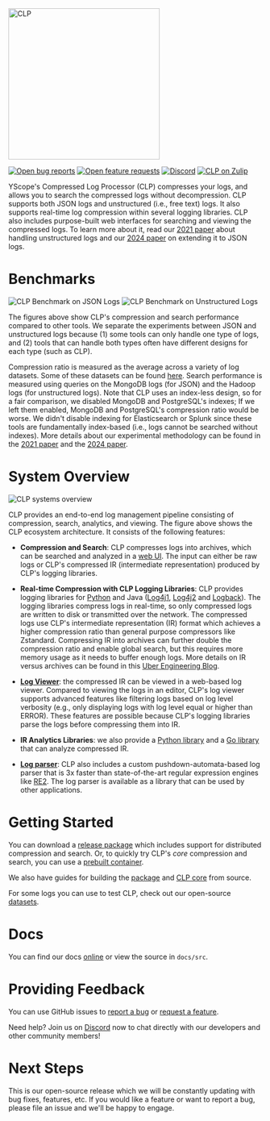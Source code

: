 <img alt="CLP" src="docs/src/clp-logo.png" width="300"/>

[![Open bug reports](https://img.shields.io/github/issues/y-scope/clp/bug?label=bugs)](https://github.com/y-scope/clp/issues?q=is%3Aissue+is%3Aopen+label%3Abug)
[![Open feature requests](https://img.shields.io/github/issues/y-scope/clp/enhancement?label=feature-requests)](https://github.com/y-scope/clp/issues?q=is%3Aissue+is%3Aopen+label%3Aenhancement)
[![Discord][discord-badge]][yscope-community-discord]
[![CLP on Zulip](https://img.shields.io/badge/zulip-yscope--clp%20chat-1888FA?logo=zulip)](https://yscope-clp.zulipchat.com/)

YScope's Compressed Log Processor (CLP) compresses your logs, and allows you to search the
compressed logs without decompression. CLP supports both JSON logs and unstructured (i.e., free
text) logs. It also supports real-time log compression within several logging libraries. CLP also
includes purpose-built web interfaces for searching and viewing the compressed logs. To learn more
about it, read our [2021 paper][clp-paper-21] about handling unstructured logs and our 
[2024 paper][clp-paper-24] on extending it to JSON logs.

# Benchmarks

![CLP Benchmark on JSON Logs](docs/src/clp-json-benchmark.png)
![CLP Benchmark on Unstructured Logs](docs/src/clp-unstructured-benchmark.png)

The figures above show CLP's compression and search performance compared to other tools. We separate
the experiments between JSON and unstructured logs because (1) some tools can only handle one type
of logs, and (2) tools that can handle both types often have different designs for each type (such
as CLP).

Compression ratio is measured as the average across a variety of log datasets. Some of these
datasets can be found [here][datasets]. Search performance is measured using queries on the
MongoDB logs (for JSON) and the Hadoop logs (for unstructured logs). Note that CLP uses an
index-less design, so for a fair comparison, we disabled MongoDB and PostgreSQL's indexes; If we
left them enabled, MongoDB and PostgreSQL's compression ratio would be worse. We didn't disable
indexing for Elasticsearch or Splunk since these tools are fundamentally index-based (i.e., logs
cannot be searched without indexes). More details about our experimental methodology can be found in
the [2021 paper][clp-paper-21] and the [2024 paper][clp-paper-24].

# System Overview

![CLP systems overview](docs/src/clp-complete-solution.png)

CLP provides an end-to-end log management pipeline consisting of compression, search, analytics, and
viewing. The figure above shows the CLP ecosystem architecture. It consists of the following
features:

- **Compression and Search**: CLP compresses logs into archives, which can be searched and analyzed
  in a [web UI](components/webui). The input can either be raw logs or CLP's compressed IR
  (intermediate representation) produced by CLP's logging libraries.

- **Real-time Compression with CLP Logging Libraries**: CLP provides logging libraries for
  [Python][clp-loglib-py] and Java ([Log4j1][log4j1-appenders], [Log4j2][log4j2-appenders] and 
  [Logback][logback-appenders]). The logging libraries compress logs in real-time, so only
  compressed logs are written to disk or transmitted over the network. The compressed logs use CLP's
  intermediate representation (IR) format which achieves a higher compression ratio than general
  purpose compressors like Zstandard. Compressing IR into archives can further double the
  compression ratio and enable global search, but this requires more memory usage as it needs to
  buffer enough logs. More details on IR versus archives can be found in this
  [Uber Engineering Blog][uber-blog].

- **[Log Viewer][log-viewer]**: the compressed IR can be viewed in a web-based log viewer. Compared
  to viewing the logs in an editor, CLP's log viewer supports advanced features like filtering logs
  based on log level verbosity (e.g., only displaying logs with log level equal or higher than
  ERROR). These features are possible because CLP's logging libraries parse the logs before
  compressing them into IR.

- **IR Analytics Libraries**: we also provide a [Python library][clp-ffi-py] and a
  [Go library][clp-ffi-go] that can analyze compressed IR.

- **[Log parser][log-surgeon]**: CLP also includes a custom pushdown-automata-based log parser that
  is 3x faster than state-of-the-art regular expression engines like [RE2][re2]. The log parser is
  available as a library that can be used by other applications.

# Getting Started

You can download a [release package](https://github.com/y-scope/clp/releases) which includes support
for distributed compression and search. Or, to quickly try CLP's *core* compression and search, you
can use a [prebuilt container][core-container].

We also have guides for building the [package][build-package] and [CLP core][core] from source.

For some logs you can use to test CLP, check out our open-source [datasets][datasets].

# Docs

You can find our docs [online][clp-docs] or view the source in `docs/src`. 

# Providing Feedback

You can use GitHub issues to [report a bug][bug-report] or [request a feature][feature-req].

Need help? Join us on [Discord][yscope-community-discord] now to chat directly with our developers
and other community members!

# Next Steps

This is our open-source release which we will be constantly updating with bug fixes, features, etc.
If you would like a feature or want to report a bug, please file an issue and we'll be happy to engage.

[bug-report]: https://github.com/y-scope/clp/issues/new?assignees=&labels=bug&template=bug-report.yml
[build-package]: http://docs.yscope.com/clp/main/dev-guide/building-package
[clp-docs]: https://docs.yscope.com/clp/main
[clp-ffi-go]: https://github.com/y-scope/clp-ffi-go
[clp-ffi-py]: https://github.com/y-scope/clp-ffi-py
[clp-loglib-py]: https://github.com/y-scope/clp-loglib-py
[clp-paper-21]: https://www.usenix.org/system/files/osdi21-rodrigues.pdf
[clp-paper-24]: https://www.usenix.org/system/files/osdi24-wang-rui.pdf 
[core]: http://docs.yscope.com/clp/main/dev-guide/components-core
[core-container]: http://docs.yscope.com/clp/main/user-guide/core-container
[datasets]: https://docs.yscope.com/clp/main/user-guide/resources-datasets
[discord-badge]: https://img.shields.io/discord/1377353873068392580?style=flat&logo=discord&logoColor=white&label=Discord&labelColor=%235561f5
[feature-req]: https://github.com/y-scope/clp/issues/new?assignees=&labels=enhancement&template=feature-request.yml
[log-surgeon]: https://github.com/y-scope/log-surgeon
[log-viewer]: https://github.com/y-scope/yscope-log-viewer
[log4j1-appenders]: https://github.com/y-scope/log4j1-appenders
[log4j2-appenders]: https://github.com/y-scope/log4j2-appenders
[logback-appenders]: https://github.com/y-scope/logback-appenders
[re2]: https://github.com/google/re2
[uber-blog]: https://www.uber.com/en-US/blog/reducing-logging-cost-by-two-orders-of-magnitude-using-clp
[yscope-community-discord]: https://discord.gg/7kZA2m5G87
[zulip]: https://yscope-clp.zulipchat.com/
